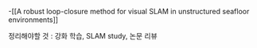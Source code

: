 -[[A robust loop-closure method for visual SLAM in unstructured seafloor environments]]

정리해야할 것 : 강화 학습, SLAM study, 논문 리뷰 